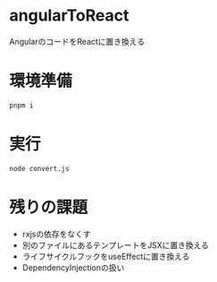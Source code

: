 # angularToReact

AngularのコードをReactに置き換える

# 環境準備

```bash
pnpm i
```

# 実行

```bash
node convert.js
```

# 残りの課題

+ rxjsの依存をなくす
+ 別のファイルにあるテンプレートをJSXに置き換える
+ ライフサイクルフックをuseEffectに置き換える
+ DependencyInjectionの扱い
